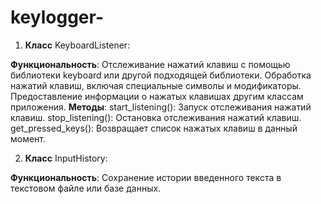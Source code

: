 # keylogger-
1. **Класс** KeyboardListener:

**Функциональность**:
Отслеживание нажатий клавиш с помощью библиотеки keyboard или другой подходящей библиотеки.
Обработка нажатий клавиш, включая специальные символы и модификаторы.
Предоставление информации о нажатых клавишах другим классам приложения.
**Методы**:
start_listening(): Запуск отслеживания нажатий клавиш.
stop_listening(): Остановка отслеживания нажатий клавиш.
get_pressed_keys(): Возвращает список нажатых клавиш в данный момент.

2. **Класс** InputHistory:

**Функциональность**:
Сохранение истории введенного текста в текстовом файле или базе данных.

